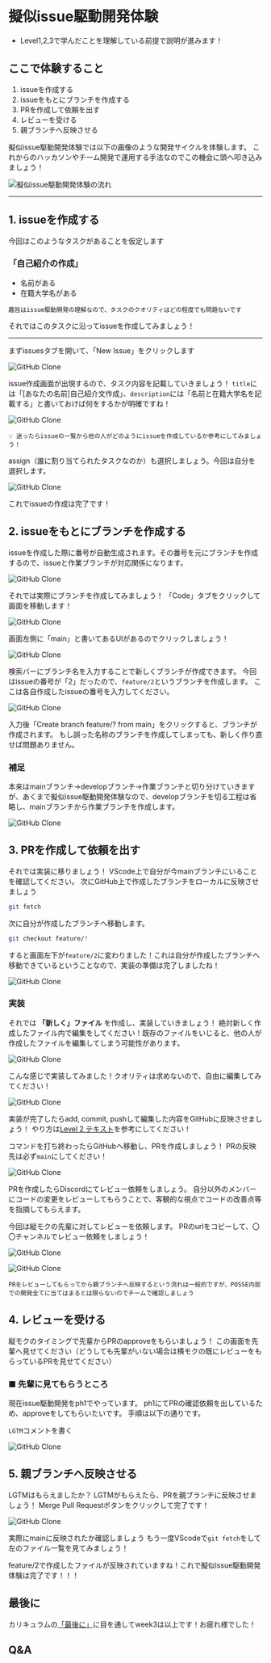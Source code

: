 # 擬似issue駆動開発体験

- Level1,2,3で学んだことを理解している前提で説明が進みます！

## ここで体験すること

1. issueを作成する
2. issueをもとにブランチを作成する
3. PRを作成して依頼を出す
4. レビューを受ける
5. 親ブランチへ反映させる

擬似issue駆動開発体験では以下の画像のような開発サイクルを体験します。
これからのハッカソンやチーム開発で運用する手法なのでこの機会に頭へ叩き込みましょう！

![擬似issue駆動開発体験の流れ](./images/ph1-idd-loop.png)

---

## 1. issueを作成する

今回はこのようなタスクがあることを仮定します

### 「自己紹介の作成」

- 名前がある
- 在籍大学名がある

```text
趣旨はissue駆動開発の理解なので、タスクのクオリティはどの程度でも問題ないです
```

それではこのタスクに沿ってissueを作成してみましょう！

---

まずissuesタブを開いて、「New Issue」をクリックします

![GitHub Clone](./images/ph1-idd-sample-step1.png)

issue作成画面が出現するので、タスク内容を記載していきましょう！
`title`には「[あなたの名前]自己紹介文作成」、`description`には「名前と在籍大学名を記載する」と書いておけば何をするかが明確ですね！

![GitHub Clone](./images/ph1-idd-sample-step2.png)


```text
💡 迷ったらissueの一覧から他の人がどのようにissueを作成しているか参考にしてみましょう！
```

assign（誰に割り当てられたタスクなのか）も選択しましょう。今回は自分を選択します。

![GitHub Clone](./images/ph1-idd-sample-step3.png)

これでissueの作成は完了です！

## 2. issueをもとにブランチを作成する

issueを作成した際に番号が自動生成されます。その番号を元にブランチを作成するので、issueと作業ブランチが対応関係になります。

![GitHub Clone](./images/ph1-idd-sample-step4.png)

それでは実際にブランチを作成してみましょう！
「Code」タブをクリックして画面を移動します！

![GitHub Clone](./images/ph1-idd-sample-step5.png)

画面左側に「main」と書いてあるUIがあるのでクリックしましょう！

![GitHub Clone](./images/ph1-idd-sample-step6.png)

検索バーにブランチ名を入力することで新しくブランチが作成できます。
今回はissueの番号が「2」だったので、`feature/2`というブランチを作成します。
ここは各自作成したissueの番号を入力してください。

![GitHub Clone](./images/ph1-idd-sample-step7.png)

入力後「Create branch feature/? from main」をクリックすると、ブランチが作成されます。
もし誤った名称のブランチを作成してしまっても、新しく作り直せば問題ありません。

### 補足

本来はmainブランチ→developブランチ→作業ブランチと切り分けていきますが、あくまで擬似issue駆動開発体験なので、developブランチを切る工程は省略し、mainブランチから作業ブランチを作成します。

![GitHub Clone](./images/ph1-idd-branch.png)

## 3. PRを作成して依頼を出す

それでは実装に移りましょう！
VScode上で自分が今mainブランチにいることを確認してください。
次にGitHub上で作成したブランチをローカルに反映させましょう

```bash
git fetch
```

次に自分が作成したブランチへ移動します。

```bash
git checkout feature/?
```

すると画面左下が`feature/2`に変わりました！これは自分が作成したブランチへ移動できているということなので、実装の準備は完了しましたね！

![GitHub Clone](./images/ph1-idd-sample-step9.png)

### 実装

それでは **「新しく」ファイル** を作成し、実装していきましょう！
絶対新しく作成したファイル内で編集をしてください！既存のファイルをいじると、他の人が作成したファイルを編集してしまう可能性があります。

![GitHub Clone](./images/ph1-idd-sample-step11.png)

こんな感じで実装してみました！クオリティは求めないので、自由に編集してみてください！

![GitHub Clone](./images/ph1-idd-sample-step12.png)

実装が完了したらadd, commit, pushして編集した内容をGitHubに反映させましょう！
やり方は[Level 2 テキスト](https://github.com/posse-ap/curriculum/blob/main/PH1/PH1_Git_GitHub_Level_2.md#4-%E3%82%B3%E3%83%B3%E3%83%95%E3%83%AA%E3%82%AF%E3%83%88)を参考にしてください！

コマンドを打ち終わったらGitHubへ移動し、PRを作成しましょう！
PRの反映先は必ず`main`にしてください！

![GitHub Clone](./images/ph1-idd-sample-step14.png)

PRを作成したらDiscordにてレビュー依頼をしましょう。
自分以外のメンバーにコードの変更をレビューしてもらうことで、客観的な視点でコードの改善点等を指摘してもらえます。

今回は縦モクの先輩に対してレビューを依頼します。
PRのurlをコピーして、〇〇チャンネルでレビュー依頼をしましょう！

![GitHub Clone](./images/ph1-idd-sample-step15.png)

![GitHub Clone](./images/ph1-idd-sample-step16.png)

```text
PRをレビューしてもらってから親ブランチへ反映するという流れは一般的ですが、POSSE内部での開発全てに当てはまるとは限らないのでチームで確認しましょう
```

## 4. レビューを受ける

縦モクのタイミングで先輩からPRのapproveをもらいましょう！
この画面を先輩へ見せてください（どうしても先輩がいない場合は横モクの既にレビューをもらっているPRを見せてください）

### ■ 先輩に見てもらうところ

現在issue駆動開発をph1でやっています。
ph1にてPRの確認依頼を出しているため、approveをしてもらいたいです。
手順は以下の通りです。

`LGTM`コメントを書く

![GitHub Clone](./images/ph1-idd-sample-step17.png)

## 5. 親ブランチへ反映させる

LGTMはもらえましたか？
LGTMがもらえたら、PRを親ブランチに反映させましょう！
Merge Pull Requestボタンをクリックして完了です！

![GitHub Clone](./images/ph1-idd-sample-step18.png)

実際にmainに反映されたか確認しましょう
もう一度VScodeで`git fetch`をして左のファイル一覧を見てみましょう！

feature/2で作成したファイルが反映されていますね！これで擬似issue駆動開発体験は完了です！！！

## 最後に

カリキュラムの[「最後に」](https://github.com/posse-ap/curriculum/blob/6c7afdb7073b177c08b9b3a14fee0d9082e97b70/PH1/PH1_Git_GitHub_Level_3.md#%E6%9C%80%E5%BE%8C%E3%81%AB)に目を通してweek3は以上です！お疲れ様でした！

## Q&A
